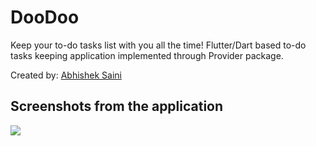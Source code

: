 # DooDoo
Keep your to-do tasks list with you all the time!
Flutter/Dart based to-do tasks keeping application implemented through Provider package.

Created by:
[Abhishek Saini](https://www.github.com/arnomalone)

## Screenshots from the application
![](https://github.com/arnomalone/DooDoo/blob/main/welcome.jpg)
